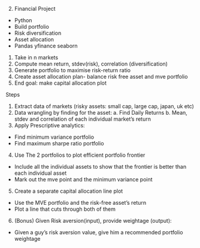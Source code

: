 2.	Financial Project
-	Python
-	Build portfolio
-	Risk diversification
-	Asset allocation
-	Pandas yfinance seaborn

1. Take in n markets
2. Compute mean return, stdev(risk), correlation (diversification)
3. Generate portfolio to maximise risk-return ratio
4. Create asset allocation plan- balance risk free asset and mve portfolio
5. End goal: make capital allocation plot

Steps
1. Extract data of markets (risky assets: small cap, large cap, japan, uk etc)
2. Data wrangling by finding for the asset:
  a.	Find Daily Returns
  b.	Mean, stdev and correlation of each individual market’s return
3. Apply Prescriptive analytics:
  -	Find minimum variance portfolio
  -	Find maximum sharpe ratio portfolio
4.  Use The 2 portfolios to plot efficient portfolio frontier
  -	Include all the individual assets to show that the frontier is better than each individual asset
  -	Mark out the mve point and the minimum variance point
5.   Create a separate capital allocation line plot
  -	Use the MVE portfolio and the risk-free asset’s return
  -	Plot a line that cuts through both of them
6.  (Bonus) Given Risk aversion(input), provide weightage (output):
  -	Given a guy’s risk aversion value, give him a recommended portfolio weightage
